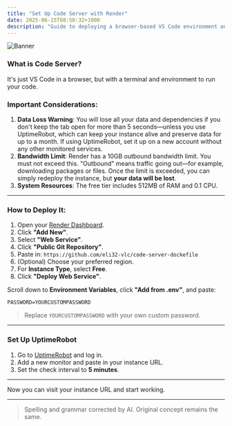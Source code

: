 ```yaml
---
title: "Set Up Code Server with Render"
date: 2025-06-15T08:50:32+1000
description: "Guide to deploying a browser-based VS Code environment on Render with tips to keep it running smoothly."
---
```


![Banner](https://files.catbox.moe/reyiel.png)
### What is Code Server?

It's just VS Code in a browser, but with a terminal and environment to run your code.

### Important Considerations:

1. **Data Loss Warning**: You will lose all your data and dependencies if you don't keep the tab open for more than 5 seconds—unless you use UptimeRobot, which can keep your instance alive and preserve data for up to a month. If using UptimeRobot, set it up on a new account without any other monitored services.
2. **Bandwidth Limit**: Render has a 10GB outbound bandwidth limit. You must not exceed this. "Outbound" means traffic going out—for example, downloading packages or files. Once the limit is exceeded, you can simply redeploy the instance, but **your data will be lost**.
3. **System Resources**: The free tier includes 512MB of RAM and 0.1 CPU.

---

### How to Deploy It:

1. Open your [Render Dashboard](https://dashboard.render.com/).
2. Click **"Add New"**.
3. Select **"Web Service"**.
4. Click **"Public Git Repository"**.
5. Paste in:
`https://github.com/eli32-vlc/code-server-dockefile`
6. (Optional) Choose your preferred region.
7. For **Instance Type**, select **Free**.
8. Click **"Deploy Web Service"**.

Scroll down to **Environment Variables**, click **"Add from .env"**, and paste:

    PASSWORD=YOURCUSTOMPASSWORD


> Replace `YOURCUSTOMPASSWORD` with your own custom password.

---

### Set Up UptimeRobot

1. Go to [UptimeRobot](https://uptimerobot.com/) and log in.
2. Add a new monitor and paste in your instance URL.
3. Set the check interval to **5 minutes**.

---

Now you can visit your instance URL and start working.

---

> Spelling and grammar corrected by AI. Original concept remains the same.
